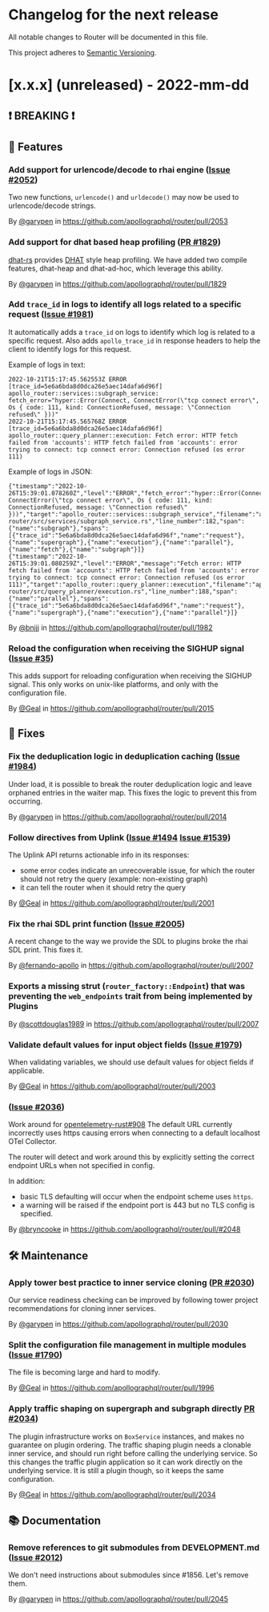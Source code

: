 # Changelog for the next release

All notable changes to Router will be documented in this file.

This project adheres to [Semantic Versioning](https://semver.org/spec/v2.0.0.html).

<!-- <THIS IS AN EXAMPLE, DO NOT REMOVE>

# [x.x.x] (unreleased) - 2022-mm-dd
> Important: X breaking changes below, indicated by **❗ BREAKING ❗**
## ❗ BREAKING ❗
## 🚀 Features
## 🐛 Fixes
## 🛠 Maintenance
## 📚 Documentation

## Example section entry format

### Headline ([Issue #ISSUE_NUMBER](https://github.com/apollographql/router/issues/ISSUE_NUMBER))

Description! And a link to a [reference](http://url)

By [@USERNAME](https://github.com/USERNAME) in https://github.com/apollographql/router/pull/PULL_NUMBER
-->

# [x.x.x] (unreleased) - 2022-mm-dd

## ❗ BREAKING ❗
## 🚀 Features

### Add support for urlencode/decode to rhai engine ([Issue #2052](https://github.com/apollographql/router/issues/2052))

Two new functions, `urlencode()` and `urldecode()` may now be used to urlencode/decode strings.

By [@garypen](https://github.com/garypen) in https://github.com/apollographql/router/pull/2053

### Add support for dhat based heap profiling ([PR #1829](https://github.com/apollographql/router/pull/1829))

[dhat-rs](https://github.com/nnethercote/dhat-rs) provides [DHAT](https://www.valgrind.org/docs/manual/dh-manual.html) style heap profiling. We have added two compile features, dhat-heap and dhat-ad-hoc, which leverage this ability.

By [@garypen](https://github.com/garypen) in https://github.com/apollographql/router/pull/1829

### Add `trace_id` in logs to identify all logs related to a specific request ([Issue #1981](https://github.com/apollographql/router/issues/1981))

It automatically adds a `trace_id` on logs to identify which log is related to a specific request. Also adds `apollo_trace_id` in response headers to help the client to identify logs for this request.

Example of logs in text:

```logs
2022-10-21T15:17:45.562553Z ERROR [trace_id=5e6a6bda8d0dca26e5aec14dafa6d96f] apollo_router::services::subgraph_service: fetch_error="hyper::Error(Connect, ConnectError(\"tcp connect error\", Os { code: 111, kind: ConnectionRefused, message: \"Connection refused\" }))"
2022-10-21T15:17:45.565768Z ERROR [trace_id=5e6a6bda8d0dca26e5aec14dafa6d96f] apollo_router::query_planner::execution: Fetch error: HTTP fetch failed from 'accounts': HTTP fetch failed from 'accounts': error trying to connect: tcp connect error: Connection refused (os error 111)
```

Example of logs in JSON:

```logs
{"timestamp":"2022-10-26T15:39:01.078260Z","level":"ERROR","fetch_error":"hyper::Error(Connect, ConnectError(\"tcp connect error\", Os { code: 111, kind: ConnectionRefused, message: \"Connection refused\" }))","target":"apollo_router::services::subgraph_service","filename":"apollo-router/src/services/subgraph_service.rs","line_number":182,"span":{"name":"subgraph"},"spans":[{"trace_id":"5e6a6bda8d0dca26e5aec14dafa6d96f","name":"request"},{"name":"supergraph"},{"name":"execution"},{"name":"parallel"},{"name":"fetch"},{"name":"subgraph"}]}
{"timestamp":"2022-10-26T15:39:01.080259Z","level":"ERROR","message":"Fetch error: HTTP fetch failed from 'accounts': HTTP fetch failed from 'accounts': error trying to connect: tcp connect error: Connection refused (os error 111)","target":"apollo_router::query_planner::execution","filename":"apollo-router/src/query_planner/execution.rs","line_number":188,"span":{"name":"parallel"},"spans":[{"trace_id":"5e6a6bda8d0dca26e5aec14dafa6d96f","name":"request"},{"name":"supergraph"},{"name":"execution"},{"name":"parallel"}]}
```

By [@bnjjj](https://github.com/bnjjj) in https://github.com/apollographql/router/pull/1982

### Reload the configuration when receiving the SIGHUP signal ([Issue #35](https://github.com/apollographql/router/issues/35))

This adds support for reloading configuration when receiving the SIGHUP signal. This only works on unix-like platforms,
and only with the configuration file.

By [@Geal](https://github.com/Geal) in https://github.com/apollographql/router/pull/2015

## 🐛 Fixes

### Fix the deduplication logic in deduplication caching ([Issue #1984](https://github.com/apollographql/router/issues/1984))

Under load, it is possible to break the router deduplication logic and leave orphaned entries in the waiter map. This fixes the logic to prevent this from occurring.

By [@garypen](https://github.com/garypen) in https://github.com/apollographql/router/pull/2014

### Follow directives from Uplink ([Issue #1494](https://github.com/apollographql/router/issues/1494) [Issue #1539](https://github.com/apollographql/router/issues/1539))

The Uplink API returns actionable info in its responses:
- some error codes indicate an unrecoverable issue, for which the router should not retry the query (example: non-existing graph)
- it can tell the router when it should retry the query

By [@Geal](https://github.com/Geal) in https://github.com/apollographql/router/pull/2001

### Fix the rhai SDL print function ([Issue #2005](https://github.com/apollographql/router/issues/2005))

A recent change to the way we provide the SDL to plugins broke the rhai SDL print. This fixes it.

By [@fernando-apollo](https://github.com/fernando-apollo) in https://github.com/apollographql/router/pull/2007

### Exports a missing strut (`router_factory::Endpoint`) that was preventing the `web_endpoints` trait from being implemented by Plugins

By [@scottdouglas1989](https://github.com/scottdouglas1989) in https://github.com/apollographql/router/pull/2007

### Validate default values for input object fields ([Issue #1979](https://github.com/apollographql/router/issues/1979))

When validating variables, we should use default values for object fields if applicable.

By [@Geal](https://github.com/Geal) in https://github.com/apollographql/router/pull/2003

###  ([Issue #2036](https://github.com/apollographql/router/issues/2036))

Work around for [opentelemetry-rust#908](https://github.com/open-telemetry/opentelemetry-rust/issues/908)
The default URL currently incorrectly uses https causing errors when connecting to a default localhost OTel Collector.

The router will detect and work around this by explicitly setting the correct endpoint URLs when not specified in config.

In addition: 
* basic TLS defaulting will occur when the endpoint scheme uses `https`.
* a warning will be raised if the endpoint port is 443 but no TLS config is specified.

By [@bryncooke](https://github.com/bryncooke) in https://github.com/apollographql/router/pull/#2048

## 🛠 Maintenance

### Apply tower best practice to inner service cloning ([PR #2030](https://github.com/apollographql/router/pull/2030))

Our service readiness checking can be improved by following tower project recommendations for cloning inner services.

By [@garypen](https://github.com/garypen) in https://github.com/apollographql/router/pull/2030

### Split the configuration file management in multiple modules ([Issue #1790](https://github.com/apollographql/router/issues/1790))

The file is becoming large and hard to modify.

By [@Geal](https://github.com/Geal) in https://github.com/apollographql/router/pull/1996

### Apply traffic shaping on supergraph and subgraph directly [PR #2034](https://github.com/apollographql/router/issues/2034))

The plugin infrastructure works on `BoxService` instances, and makes no guarantee on plugin ordering.
The traffic shaping plugin needs a clonable inner service, and should run right before calling
the underlying service. So this changes the traffic plugin application so it can work directly
on the underlying service. It is still a plugin though, so it keeps the same configuration.

By [@Geal](https://github.com/Geal) in https://github.com/apollographql/router/pull/2034

## 📚 Documentation

### Remove references to git submodules from DEVELOPMENT.md ([Issue #2012](https://github.com/apollographql/router/issues/2012))

We don't need instructions about submodules since #1856. Let's remove them.

By [@garypen](https://github.com/garypen) in https://github.com/apollographql/router/pull/2045

